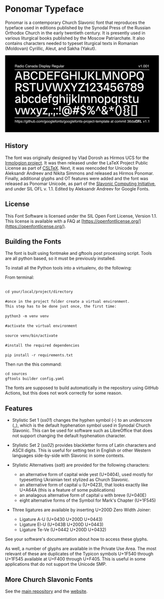 # Ponomar Typeface

Ponomar is a contemporary Church Slavonic font that reproduces the typeface used in editions published by the Synodal Press of the Russian Orthodox Church in the early twentieth century. It is presently used in various liturgical books published by the Moscow Patriarchate. It also contains characters needed to typeset liturgical texts in Romanian (Moldovan) Cyrillic, Aleut, and Sakha (Yakut).

![Sample Image](documentation/image2.png)

## History

The font was originally designed by Vlad Dorosh as Hirmos UCS for
the [Irmologion project](http://irmologion.ru/fonts.html#hirmos).
It was then released under the LaTeX Project Public License
as part of [CSLTeX](https://sites.google.com/site/csltex/).
Next, it was reencoded for Unicode by Aleksandr Andreev
and Nikita Simmons and released as Hirmos Ponomar.
Finally, additional glyphs and OT features were added and the
font was released as Ponomar Unicode, as part of the
[Slavonic Computing Initiative](https://sci.ponomar.net/fonts.html), and under SIL OFL v. 1.1.
Edited by Aleksandr Andreev for Google Fonts.

## License

This Font Software is licensed under the SIL Open Font License,
Version 1.1. This license is available with a FAQ at
[https://openfontlicense.org/](https://openfontlicense.org/).

## Building the Fonts

The font is built using fontmake and gftools post processing script. Tools are all python based, so it must be previously installed.

To install all the Python tools into a virtualenv, do the following:

From terminal:

```

cd your/local/project/directory

#once in the project folder create a virtual environment. 
This step has to be done just once, the first time:

python3 -m venv venv

#activate the virtual environment

source venv/bin/activate

#install the required dependencies

pip install -r requirements.txt

```

Then run the this command:

```
cd sources
gftools builder config.yaml
```

The fonts are supposed to build automatically in the repository 
using GitHub Actions, but this does not work correctly 
for some reason.

## Features

* Stylistic Set 1 (*ss01*) changes the hyphen symbol (-) to an 
underscore (_), which is the default hyphenation symbol used
in Synodal Church Slavonic. This can be used for software such
as LibreOffice that does not support changing the default
hyphenation character.

* Stylistic Set 2 (*ss02*) provides blackletter forms of Latin
characters and ASCII digits. This is useful for setting text 
in English or other Western languages side-by-side with
Slavonic in some contexts.

* Stylistic Alternatives (*salt*) are provided for the following
characters:
  - an alternative form of capital wide yest (U+0404), used
  mostly for typesetting Ukrainian text stylized as Church Slavonic.
  - an alternative form of capital u (U+0423), that looks exactly
  like U+A64A (this is a feature of some publications)
  - an analagous alternative form of capital u with breve (U+040E)
  - eight alternative forms of the Symbol for Mark's Chapter (U+1F545)

* Three ligatures are available by inserting U+200D Zero Width Joiner:
  - Ligature A-U (U+0430 U+200D U+0443)
  - Ligature El-U (U+043B U+200D U+0443)
  - Ligature Te-Ve (U+0442 U+200D U+0432)

See your software's documentation about how to access these glyphs.

As well, a number of glyphs are available in the Private Use Area.
The most relevant of these are duplicates of the Typicon symbols
U+1F540 through U+1F545 available at U+F400 through U+F405. This is
useful in some applications that do not support the Unicode SMP.

## More Church Slavonic Fonts

See the [main repository](https://github.com/typiconman/fonts-cu/issues) and the [website](https://sci.ponomar.net/fonts.html).
